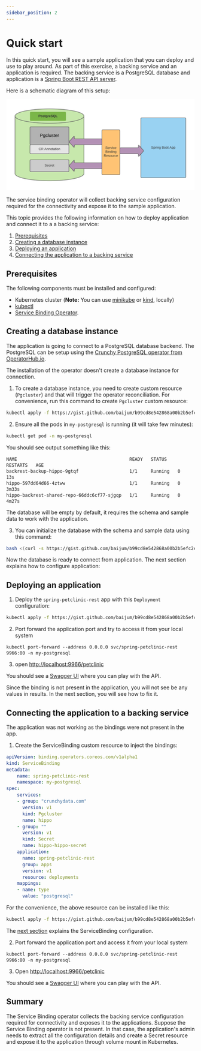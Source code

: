 ```yaml
---
sidebar_position: 2
---
```


# Quick start

In this quick start, you will see a sample application that you can deploy and
use to play around.  As part of this exercise, a backing service and an
application is required.  The backing service is a PostgreSQL database and
application is a [Spring Boot REST API server][petclinic].

Here is a schematic diagram of this setup:

![postgresql-spring-boot](/img/docs/postgresql-spring-boot.png)

The service binding operator will collect backing service configuration required
for the connectivity and expose it to the sample application.

This topic provides the following information on how to deploy application and connect it to a a backing service:

1. [Prerequisites](#prerequisites)
2. [Creating a database instance](#creating-a-database-instance)
3. [Deploying an application](#deploying-an-application)
4. [Connecting the application to a backing service](#connecting-the-application-to-a-backing-service)

## Prerequisites

The following components must be installed and configured:

- Kubernetes cluster (**Note:** You can use [minikube](https://minikube.sigs.k8s.io/) or
  [kind](https://kind.sigs.k8s.io/), locally)
- [kubectl](https://kubernetes.io/docs/tasks/tools/#kubectl)
- [Service Binding Operator](installing-service-binding).

## Creating a database instance

The application is going to connect to a PostgreSQL database backend.  The
PostgreSQL can be setup using the [Crunchy PostgreSQL operator from
OperatorHub.io][crunchy].

The installation of the operator doesn't create a database instance for
connection.

1. To create a database instance, you need to create custom resource
(`Pgcluster`) and that will trigger the operator reconciliation.  For
convenience, run this command to create `Pgcluster` custom resource:

```bash
kubectl apply -f https://gist.github.com/baijum/b99cd8e542868a00b2b5efc2e1b7dc10/raw/04eb5fe3d7f393af5a6760b03d9a1a3f5c725077/pgcluster.yaml
```

2. Ensure all the pods in `my-postgresql` is running (it will take few minutes):

```bash
kubectl get pod -n my-postgresql
```

You should see output something like this:

```
NAME                                          READY   STATUS    RESTARTS   AGE
backrest-backup-hippo-9gtqf                   1/1     Running   0          13s
hippo-597dd64d66-4ztww                        1/1     Running   0          3m33s
hippo-backrest-shared-repo-66ddc6cf77-sjgqp   1/1     Running   0          4m27s
```

The database will be empty by default, it requires the schema and sample data to
work with the application.

3. You can initialize the database with the schema and sample data using this
command:

```bash
bash <(curl -s https://gist.github.com/baijum/b99cd8e542868a00b2b5efc2e1b7dc10/raw/04eb5fe3d7f393af5a6760b03d9a1a3f5c725077/init-database.sh)>
```

Now the database is ready to connect from application.  The next section
explains how to configure application:

## Deploying an application

1. Deploy the `spring-petclinic-rest` app with this `Deployment` configuration:

```bash
kubectl apply -f https://gist.github.com/baijum/b99cd8e542868a00b2b5efc2e1b7dc10/raw/04eb5fe3d7f393af5a6760b03d9a1a3f5c725077/app-deployment.yaml
```

2. Port forward the application port and try to access it from your local system

```
kubectl port-forward --address 0.0.0.0 svc/spring-petclinic-rest 9966:80 -n my-postgresql
```

3. open [http://localhost:9966/petclinic](http://localhost:9966/petclinic)

You should see a [Swagger UI][swagger] where you can play with the API.

Since the binding is not present in the application, you will not see be any
values in results.  In the next section, you will see how to fix it.

## Connecting the application to a backing service

The application was not working as the bindings were not present in the app.

1. Create the ServiceBinding custom resource to inject the bindings:

```yaml
apiVersion: binding.operators.coreos.com/v1alpha1
kind: ServiceBinding
metadata:
    name: spring-petclinic-rest
    namespace: my-postgresql
spec:
    services:
    - group: "crunchydata.com"
      version: v1
      kind: Pgcluster
      name: hippo
    - group: ""
      version: v1
      kind: Secret
      name: hippo-hippo-secret
    application:
      name: spring-petclinic-rest
      group: apps
      version: v1
      resource: deployments
    mappings:
    - name: type
      value: "postgresql"
```

For the convenience, the above resource can be installed like this:

```bash
kubectl apply -f https://gist.github.com/baijum/b99cd8e542868a00b2b5efc2e1b7dc10/raw/04eb5fe3d7f393af5a6760b03d9a1a3f5c725077/service-binding.yaml
```

The [next section](../creating-service-bindings/creating-service-binding)
explains the ServiceBinding configuration.

2. Port forward the application port and access it from your local system

```
kubectl port-forward --address 0.0.0.0 svc/spring-petclinic-rest 9966:80 -n my-postgresql
```

3. Open [http://localhost:9966/petclinic](http://localhost:9966/petclinic)

You should see a [Swagger UI][swagger] where you can play with the API.

## Summary

The Service Binding operator collects the backing service configuration required
for connectivity and exposes it to the applications.  Suppose the Service
Binding operator is not present.  In that case, the application's admin needs to
extract all the configuration details and create a Secret resource and expose it
to the application through volume mount in Kubernetes.

[petclinic]: https://github.com/spring-petclinic/spring-petclinic-rest
[olm]: https://olm.operatorframework.io
[crunchy]: https://operatorhub.io/operator/postgresql
[operator-sdk]: https://sdk.operatorframework.io
[pack]: https://buildpacks.io/docs/tools/pack/
[swagger]: https://swagger.io
